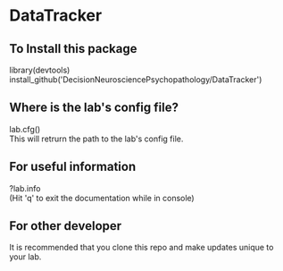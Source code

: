 # DataTracker

## To Install this package
library(devtools)\
install_github('DecisionNeurosciencePsychopathology/DataTracker')

## Where is the lab's config file?
lab.cfg()\
This will retrurn the path to the lab's config file.

## For useful information
?lab.info\
(Hit 'q' to exit the documentation while in console)

## For other developer
It is recommended that you clone this repo and make updates unique to your lab.
